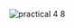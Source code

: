 ![practical 4 8](https://cloud.githubusercontent.com/assets/16960568/13106421/29308346-d58e-11e5-87a9-e01e51d2fff8.JPG)
